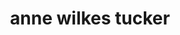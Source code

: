 ---
title: "anne wilkes tucker"
id: tag.id
permalink: "/tags/anne%20wilkes%20tucker"
videos: [1051]
---